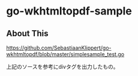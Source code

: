 # go-wkhtmltopdf-sample

## About This

https://github.com/SebastiaanKlippert/go-wkhtmltopdf/blob/master/simplesample_test.go

上記のソースを参考にdivタグを出力したもの。
